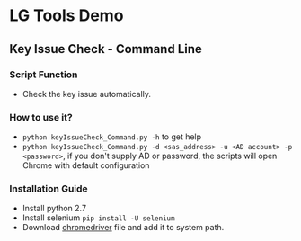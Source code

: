 # LG Tools Demo

## Key Issue Check - Command Line

### Script Function

- Check the key issue automatically. 

### How to use it?

- `python keyIssueCheck_Command.py -h` to get help
- `python keyIssueCheck_Command.py -d <sas_address> -u <AD account> -p <password>`, if you don't supply AD or password, the scripts will open Chrome with default configuration
 
### Installation Guide

- Install python 2.7
- Install selenium `pip install -U selenium`
- Download [chromedriver](https://sites.google.com/a/chromium.org/chromedriver/downloads) file and add it to system path.
